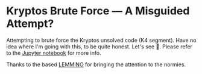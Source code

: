 # Kryptos Brute Force — A Misguided Attempt?

Attempting to brute force the Kryptos unsolved code (K4 segment). Have no idea where I'm going with this, to be quite honest. Let's see 🤠. Please refer to the [Jupyter notebook](https://github.com/vinivosh/kryptos-brute-force/blob/main/bruteForce.ipynb) for more info.

Thanks to the based [LEMMiNO](https://youtu.be/jVpsLMCIB0Y) for bringing the attention to the normies.
